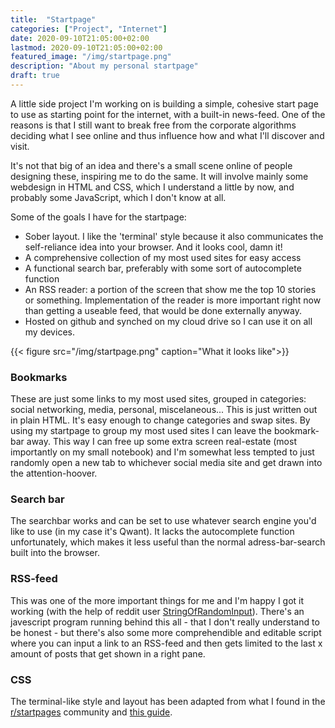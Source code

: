 ```yaml
---
title:  "Startpage"
categories: ["Project", "Internet"]
date: 2020-09-10T21:05:00+02:00
lastmod: 2020-09-10T21:05:00+02:00
featured_image: "/img/startpage.png"
description: "About my personal startpage"
draft: true
---
```

A little side project I'm working on is building a simple, cohesive start page to use as starting point for the internet, with a built-in news-feed. One of the reasons is that I still want to break free from the corporate algorithms deciding what I see online and thus influence how and what I'll discover and visit.

It's not that big of an idea and there's a small scene online of people designing these, inspiring me to do the same. It will involve mainly some webdesign in HTML and CSS, which I understand a little by now, and probably some JavaScript, which I don't know at all.
<!--more-->

Some of the goals I have for the startpage:

* Sober layout. I like the 'terminal' style because it also communicates the self-reliance idea into your browser. And it looks cool, damn it!
* A comprehensive collection of my most used sites for easy access
* A functional search bar, preferably with some sort of autocomplete function
* An RSS reader: a portion of the screen that show me the top 10 stories or something. Implementation of the reader is more important right now than getting a useable feed, that would be done externally anyway.
* Hosted on github and synched on my cloud drive so I can use it on all my devices.

{{< figure src="/img/startpage.png" caption="What it looks like">}}

### Bookmarks
These are just some links to my most used sites, grouped in categories: social networking, media, personal, miscelaneous... This is just written out in plain HTML. It's easy enough to change categories and swap sites. By using my startpage to group my most used sites I can leave the bookmark-bar away. This way I can free up some extra screen real-estate (most importantly on my small notebook) and I'm somewhat less tempted to just randomly open a new tab to whichever social media site and get drawn into the attention-hoover.

### Search bar
The searchbar works and can be set to use whatever search engine you'd like to use (in my case it's Qwant). It lacks the autocomplete function unfortunately, which makes it less useful than the normal adress-bar-search built into the browser.

### RSS-feed
This was one of the more important things for me and I'm happy I got it working (with the help of reddit user [StringOfRandomInput](https://www.reddit.com/user/StringOfRandomInput)). There's an javescript program running behind this all - that I don't really understand to be honest - but there's also some more comprehendible and editable script where you can input a link to an RSS-feed and then gets limited to the last x amount of posts that get shown in a right pane.

### CSS
The terminal-like style and layout has been adapted from what I found in the [r/startpages](https://www.reddit.com/r/startpages/) community and [this guide](https://stpg.tk/guides/).
